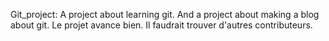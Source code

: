 Git_project:
A project about learning git.
And a project about making a blog about git.
Le projet avance bien.
Il faudrait trouver d'autres contributeurs.
